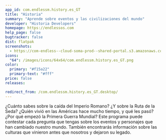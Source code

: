```yaml
---
app_id: com.endlessm.history.es_GT
title: "Historia"
summary: "Aprende sobre eventos y las civilizaciones del mundo"
developer: "Historia Developers"
homepage: https://endlessos.com
help_page: false
bugtracker: false
dist: flatpak
screenshots:
  - https://com-endless--cloud-soma-prod--shared-portal.s3.amazonaws.com/apps.273.screenshots.8ae74130-7eb1-4007-9465-9d2cd447dfb4_201810231938195454.png
icons:
  "64": /images/icons/64x64/com.endlessm.history.es_GT.png
color:
  primary: "#f15a22"
  primary-text: "#fff"
price: false
releases:

redirect_from: /com.endlessm.history.es_GT.desktop/
---
```


<p>¿Cuánto sabes sobre la caída del Imperio Romano? ¿Y sobre la Ruta de la Seda? ¿Quién vivió en las Américas hace mucho tiempo, y qué les pasó? ¿Por qué empezó la Primera Guerra Mundial? Este programa puede contestar cada pregunta que tengas sobre los eventos y personajes que han cambiado nuestro mundo. También encontrarás información sobre las culturas que vinieron antes que nosotros y dejaron su legado.</p>
